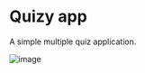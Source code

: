 # Quizy app

A simple multiple quiz application.

![image](https://github.com/user-attachments/assets/25e4e62c-b9a6-40cf-bdec-6fd12745f163)
